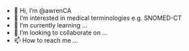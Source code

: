 - 👋 Hi, I’m @awrenCA
- 👀 I’m interested in medical terminologies e.g. SNOMED-CT
- 🌱 I’m currently learning ...
- 💞️ I’m looking to collaborate on ...
- 📫 How to reach me ...

<!---
awrenCA/awrenCA is a ✨ special ✨ repository because its `README.md` (this file) appears on your GitHub profile.
You can click the Preview link to take a look at your changes.
--->
